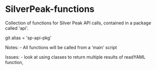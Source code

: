 # SilverPeak-functions

Collection of functions for Silver Peak API calls,
contained in a package called 'api'.

git alias = 'sp-api-pkg'

Notes:
     - All functions will be called from a 'main' script

Issues:
     - look at using classes to return multiple results of readYAML function,

